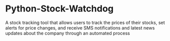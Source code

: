 # Python-Stock-Watchdog
A stock tracking tool that allows users to track the prices of their stocks, set alerts for price changes, and receive SMS notifications and latest news updates about the company through an automated process
